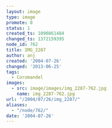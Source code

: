 ```yaml
---
layout: image
type: image
promote: 0
status: 1
created_ts: 1090861484
changed_ts: 1372159395
node_id: 762
title: IMG_2287
author: anj
created: '2004-07-26'
changed: '2013-06-25'
tags:
  - Coromandel
images:
  - src: image/images/img_2287-762.jpg
    name: img_2287-762.jpg
url: "/2004/07/26/img_2287/"
aliases:
  - "/node/762/"
date: '2004-07-26'
---
```



